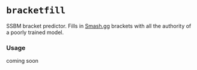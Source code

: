 # `bracketfill`
SSBM bracket predictor. Fills in [Smash.gg](https://smash.gg/) brackets with all the authority of a poorly trained model.

### Usage
coming soon
